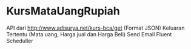 # KursMataUangRupiah

API dari http://www.adisurya.net/kurs-bca/get (Format JSON)
Keluaran Tertentu (Mata uang, Harga jual dan Harga Beli)
Send Email
Fluent Scheduller 
